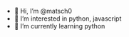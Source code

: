 - 👋 Hi, I’m @matsch0
- 👀 I’m interested in python, javascript
- 🌱 I’m currently learning python

<!---
matsch0/matsch0 is a ✨ special ✨ repository because its `README.md` (this file) appears on your GitHub profile.
You can click the Preview link to take a look at your changes.
--->
